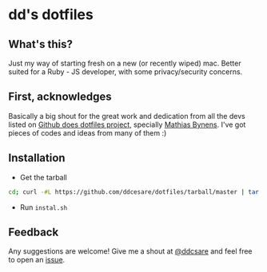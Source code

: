 # dd's dotfiles

## What's this?
Just my way of starting fresh on a new (or recently wiped) mac. Better suited for a Ruby - JS developer, with some privacy/security concerns.

## First, acknowledges
Basically a big shout for the great work and dedication from all the devs listed on [Github does dotfiles project](https://dotfiles.github.io/), specially [Mathias Bynens](https://github.com/mathiasbynens). I've got pieces of codes and ideas from many of them :)

## Installation
* Get the tarball
```bash
cd; curl -#L https://github.com/ddcesare/dotfiles/tarball/master | tar -xzv --strip-components 1 --exclude={README.md,LICENSE-MIT.txt}
```
* Run `instal.sh`

## Feedback

Any suggestions are welcome! Give me a shout at [@ddcsare](https://twitter.com/ddcsare) and feel free to open an [issue](https://github.com/ddcesare/dotfiles/issues/new).

